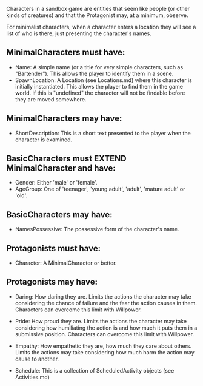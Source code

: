Characters in a sandbox game are entities that seem like people (or other kinds of creatures) and that the Protagonist may, at a minimum, observe.

For minimalist characters, when a character enters a location they will see a list of who is there, just presenting the character's names.

## MinimalCharacters must have:
* Name: A simple name (or a title for very simple characters, such as "Bartender"). This allows the player to identify them in a scene.
* SpawnLocation: A Location (see Locations.md) where this character is initially instantiated. This allows the player to find them in the game world. If this is "undefined" the character will not be findable before they are moved somewhere.
## MinimalCharacters may have:
* ShortDescription: This is a short text presented to the player when the character is examined.

## BasicCharacters must EXTEND MinimalCharacter and have:
* Gender: Either 'male' or 'female'.
* AgeGroup: One of 'teenager', 'young adult', 'adult', 'mature adult' or 'old'.
## BasicCharacters may have:
* NamesPossessive: The possessive form of the character's name.

## Protagonists must have:
* Character: A MinimalCharacter or better.
## Protagonists may have:
* Daring: How daring they are. Limits the actions the character may take considering the chance of failure and the fear the action causes in them. Characters can overcome this limit with Willpower.
* Pride: How proud they are. Limits the actions the character may take considering how humiliating the action is and how much it puts them in a submissive position. Characters can overcome this limit with Willpower.
* Empathy: How empathetic they are, how much they care about others. Limits the actions may take considering how much harm the action may cause to another.



* Schedule: This is a collection of ScheduledActivity objects (see Activities.md)